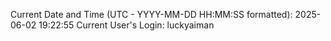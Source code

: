 Current Date and Time (UTC - YYYY-MM-DD HH:MM:SS formatted): 2025-06-02 19:22:55
Current User's Login: luckyaiman
